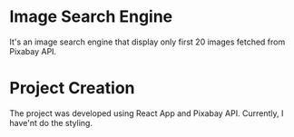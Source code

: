 # Image Search Engine

It's an image search engine that display only first 20 images fetched from Pixabay API.

# Project Creation

The project was developed using React App and Pixabay API. Currently, I have'nt do the styling.
